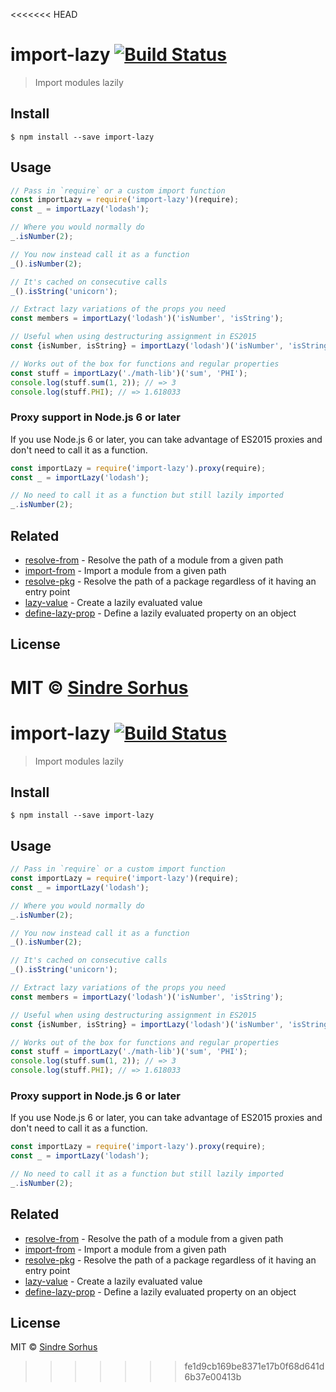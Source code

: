 <<<<<<< HEAD
# import-lazy [![Build Status](https://travis-ci.org/sindresorhus/import-lazy.svg?branch=master)](https://travis-ci.org/sindresorhus/import-lazy)

> Import modules lazily


## Install

```
$ npm install --save import-lazy
```


## Usage

```js
// Pass in `require` or a custom import function
const importLazy = require('import-lazy')(require);
const _ = importLazy('lodash');

// Where you would normally do
_.isNumber(2);

// You now instead call it as a function
_().isNumber(2);

// It's cached on consecutive calls
_().isString('unicorn');

// Extract lazy variations of the props you need
const members = importLazy('lodash')('isNumber', 'isString');

// Useful when using destructuring assignment in ES2015
const {isNumber, isString} = importLazy('lodash')('isNumber', 'isString');

// Works out of the box for functions and regular properties
const stuff = importLazy('./math-lib')('sum', 'PHI');
console.log(stuff.sum(1, 2)); // => 3
console.log(stuff.PHI); // => 1.618033
```

### Proxy support in Node.js 6 or later

If you use Node.js 6 or later, you can take advantage of ES2015 proxies and don't need to call it as a function.

```js
const importLazy = require('import-lazy').proxy(require);
const _ = importLazy('lodash');

// No need to call it as a function but still lazily imported
_.isNumber(2);
```

## Related

- [resolve-from](https://github.com/sindresorhus/resolve-from) - Resolve the path of a module from a given path
- [import-from](https://github.com/sindresorhus/import-from) - Import a module from a given path
- [resolve-pkg](https://github.com/sindresorhus/resolve-pkg) - Resolve the path of a package regardless of it having an entry point
- [lazy-value](https://github.com/sindresorhus/lazy-value) - Create a lazily evaluated value
- [define-lazy-prop](https://github.com/sindresorhus/define-lazy-prop) - Define a lazily evaluated property on an object


## License

MIT © [Sindre Sorhus](https://sindresorhus.com)
=======
# import-lazy [![Build Status](https://travis-ci.org/sindresorhus/import-lazy.svg?branch=master)](https://travis-ci.org/sindresorhus/import-lazy)

> Import modules lazily


## Install

```
$ npm install --save import-lazy
```


## Usage

```js
// Pass in `require` or a custom import function
const importLazy = require('import-lazy')(require);
const _ = importLazy('lodash');

// Where you would normally do
_.isNumber(2);

// You now instead call it as a function
_().isNumber(2);

// It's cached on consecutive calls
_().isString('unicorn');

// Extract lazy variations of the props you need
const members = importLazy('lodash')('isNumber', 'isString');

// Useful when using destructuring assignment in ES2015
const {isNumber, isString} = importLazy('lodash')('isNumber', 'isString');

// Works out of the box for functions and regular properties
const stuff = importLazy('./math-lib')('sum', 'PHI');
console.log(stuff.sum(1, 2)); // => 3
console.log(stuff.PHI); // => 1.618033
```

### Proxy support in Node.js 6 or later

If you use Node.js 6 or later, you can take advantage of ES2015 proxies and don't need to call it as a function.

```js
const importLazy = require('import-lazy').proxy(require);
const _ = importLazy('lodash');

// No need to call it as a function but still lazily imported
_.isNumber(2);
```

## Related

- [resolve-from](https://github.com/sindresorhus/resolve-from) - Resolve the path of a module from a given path
- [import-from](https://github.com/sindresorhus/import-from) - Import a module from a given path
- [resolve-pkg](https://github.com/sindresorhus/resolve-pkg) - Resolve the path of a package regardless of it having an entry point
- [lazy-value](https://github.com/sindresorhus/lazy-value) - Create a lazily evaluated value
- [define-lazy-prop](https://github.com/sindresorhus/define-lazy-prop) - Define a lazily evaluated property on an object


## License

MIT © [Sindre Sorhus](https://sindresorhus.com)
>>>>>>> fe1d9cb169be8371e17b0f68d641d6b37e00413b
